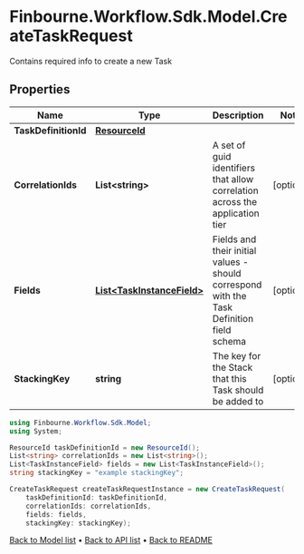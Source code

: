 # Finbourne.Workflow.Sdk.Model.CreateTaskRequest
Contains required info to create a new Task

## Properties

Name | Type | Description | Notes
------------ | ------------- | ------------- | -------------
**TaskDefinitionId** | [**ResourceId**](ResourceId.md) |  | 
**CorrelationIds** | **List&lt;string&gt;** | A set of guid identifiers that allow correlation across the application tier | [optional] 
**Fields** | [**List&lt;TaskInstanceField&gt;**](TaskInstanceField.md) | Fields and their initial values - should correspond with the Task Definition field schema | [optional] 
**StackingKey** | **string** | The key for the Stack that this Task should be added to | [optional] 

```csharp
using Finbourne.Workflow.Sdk.Model;
using System;

ResourceId taskDefinitionId = new ResourceId();
List<string> correlationIds = new List<string>();
List<TaskInstanceField> fields = new List<TaskInstanceField>();
string stackingKey = "example stackingKey";

CreateTaskRequest createTaskRequestInstance = new CreateTaskRequest(
    taskDefinitionId: taskDefinitionId,
    correlationIds: correlationIds,
    fields: fields,
    stackingKey: stackingKey);
```

[Back to Model list](../README.md#documentation-for-models) &#8226; [Back to API list](../README.md#documentation-for-api-endpoints) &#8226; [Back to README](../README.md)
